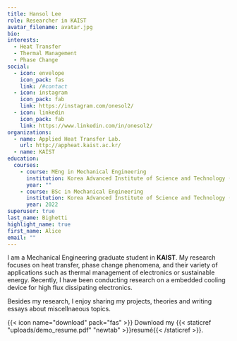 ```yaml
---
title: Hansol Lee
role: Researcher in KAIST
avatar_filename: avatar.jpg
bio: 
interests:
  - Heat Transfer
  - Thermal Management
  - Phase Change
social:
  - icon: envelope
    icon_pack: fas
    link: /#contact
  - icon: instagram
    icon_pack: fab
    link: https://instagram.com/onesol2/
  - icon: linkedin
    icon_pack: fab
    link: https://www.linkedin.com/in/onesol2/
organizations:
  - name: Applied Heat Transfer Lab.
    url: http://appheat.kaist.ac.kr/
  - name: KAIST
education:
  courses:
    - course: MEng in Mechanical Engineering
      institution: Korea Advanced Institute of Science and Technology (KAIST)
      year: ""
    - course: BSc in Mechanical Engineering
      institution: Korea Advanced Institute of Science and Technology (KAIST)
      year: 2022
superuser: true
last_name: Bighetti
highlight_name: true
first_name: Alice
email: ""
---
```

I﻿ am a Mechanical Engineering graduate student in **KAIST**. My research focuses on heat transfer, phase change phenomena, and their variety of applications such as thermal management of electronics or sustainable energy. R﻿ecently, I have been conducting research on a embedded cooling device for high flux dissipating electronics.

Besides my research, I enjoy sharing my projects, theories and writing essays about miscellnaeous topics.

{{< icon name="download" pack="fas" >}} Download my {{< staticref "uploads/demo_resume.pdf" "newtab" >}}resumé{{< /staticref >}}.
